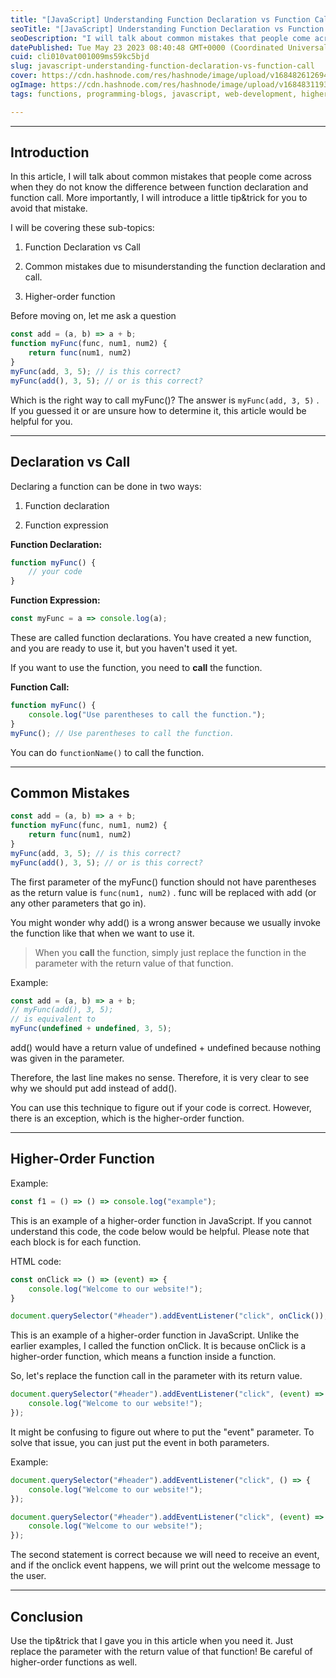```yaml
---
title: "[JavaScript] Understanding Function Declaration vs Function Call"
seoTitle: "[JavaScript] Understanding Function Declaration vs Function Call"
seoDescription: "I will talk about common mistakes that people come across when they do not know the difference between function declaration and function call."
datePublished: Tue May 23 2023 08:40:48 GMT+0000 (Coordinated Universal Time)
cuid: cli010vat001009ms59kc5bjd
slug: javascript-understanding-function-declaration-vs-function-call
cover: https://cdn.hashnode.com/res/hashnode/image/upload/v1684826126945/5fa2587f-45e5-4290-b1c6-a2e83649df30.jpeg
ogImage: https://cdn.hashnode.com/res/hashnode/image/upload/v1684831193118/9549460e-7d36-40d1-aa8c-ef27dab37d65.jpeg
tags: functions, programming-blogs, javascript, web-development, higher-order-functions

---
```


---

## Introduction

In this article, I will talk about common mistakes that people come across when they do not know the difference between function declaration and function call. More importantly, I will introduce a little tip&trick for you to avoid that mistake.

I will be covering these sub-topics:

1. Function Declaration vs Call
    
2. Common mistakes due to misunderstanding the function declaration and call.
    
3. Higher-order function
    

Before moving on, let me ask a question

```javascript
const add = (a, b) => a + b;
function myFunc(func, num1, num2) {
    return func(num1, num2)
}
myFunc(add, 3, 5); // is this correct?
myFunc(add(), 3, 5); // or is this correct?
```

Which is the right way to call myFunc()? The answer is `myFunc(add, 3, 5)` . If you guessed it or are unsure how to determine it, this article would be helpful for you.

---

## Declaration vs Call

Declaring a function can be done in two ways:

1. Function declaration
    
2. Function expression
    

**Function Declaration:**

```javascript
function myFunc() {
    // your code
}
```

**Function Expression:**

```javascript
const myFunc = a => console.log(a);
```

These are called function declarations. You have created a new function, and you are ready to use it, but you haven't used it yet.

If you want to use the function, you need to **call** the function.

**Function Call:**

```javascript
function myFunc() {
    console.log("Use parentheses to call the function.");
}
myFunc(); // Use parentheses to call the function.
```

You can do `functionName()` to call the function.

---

## Common Mistakes

```javascript
const add = (a, b) => a + b;
function myFunc(func, num1, num2) {
    return func(num1, num2)
}
myFunc(add, 3, 5); // is this correct?
myFunc(add(), 3, 5); // or is this correct?
```

The first parameter of the myFunc() function should not have parentheses as the return value is `func(num1, num2)` . func will be replaced with add (or any other parameters that go in).

You might wonder why add() is a wrong answer because we usually invoke the function like that when we want to use it.

> When you **call** the function, simply just replace the function in the parameter with the return value of that function.

Example:

```javascript
const add = (a, b) => a + b;
// myFunc(add(), 3, 5);
// is equivalent to
myFunc(undefined + undefined, 3, 5);
```

add() would have a return value of undefined + undefined because nothing was given in the parameter.

Therefore, the last line makes no sense. Therefore, it is very clear to see why we should put add instead of add().

You can use this technique to figure out if your code is correct. However, there is an exception, which is the higher-order function.

---

## Higher-Order Function

Example:

```javascript
const f1 = () => () => console.log("example");
```

This is an example of a higher-order function in JavaScript. If you cannot understand this code, the code below would be helpful. Please note that each block is for each function.

HTML code:

```javascript
const onClick => () => (event) => {
    console.log("Welcome to our website!");
}

document.querySelector("#header").addEventListener("click", onClick());
```

This is an example of a higher-order function in JavaScript. Unlike the earlier examples, I called the function onClick. It is because onClick is a higher-order function, which means a function inside a function.

So, let's replace the function call in the parameter with its return value.

```javascript
document.querySelector("#header").addEventListener("click", (event) => {
    console.log("Welcome to our website!");
});
```

It might be confusing to figure out where to put the "event" parameter. To solve that issue, you can just put the event in both parameters.

Example:

```javascript
document.querySelector("#header").addEventListener("click", () => {
    console.log("Welcome to our website!");
});

document.querySelector("#header").addEventListener("click", (event) => {
    console.log("Welcome to our website!");
});
```

The second statement is correct because we will need to receive an event, and if the onclick event happens, we will print out the welcome message to the user.

---

## Conclusion

Use the tip&trick that I gave you in this article when you need it. Just replace the parameter with the return value of that function! Be careful of higher-order functions as well.